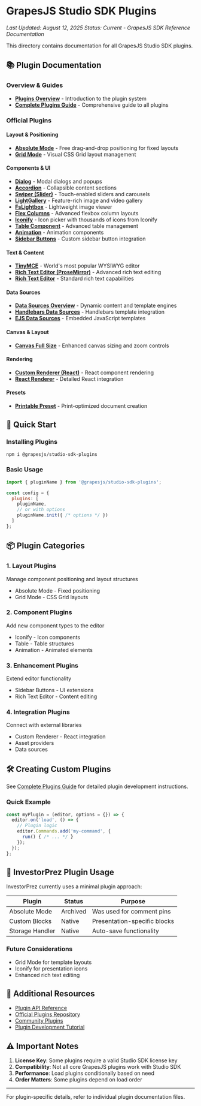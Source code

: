 # GrapesJS Studio SDK Plugins

*Last Updated: August 12, 2025*
*Status: Current - GrapesJS SDK Reference Documentation*

This directory contains documentation for all GrapesJS Studio SDK plugins.

## 📚 Plugin Documentation

### Overview & Guides
- [**Plugins Overview**](Plugins_Overview.md) - Introduction to the plugin system
- [**Complete Plugins Guide**](Complete_Plugins_Guide.md) - Comprehensive guide to all plugins

### Official Plugins

#### Layout & Positioning
- [**Absolute Mode**](Absolute-mode.md) - Free drag-and-drop positioning for fixed layouts
- [**Grid Mode**](Grid-mode.md) - Visual CSS Grid layout management

#### Components & UI
- [**Dialog**](Components/Dialog.md) - Modal dialogs and popups
- [**Accordion**](Components/Accordion.md) - Collapsible content sections
- [**Swiper (Slider)**](Components/Swiper.md) - Touch-enabled sliders and carousels
- [**LightGallery**](Components/LightGallery.md) - Feature-rich image and video gallery
- [**FsLightbox**](Components/FsLightbox.md) - Lightweight image viewer
- [**Flex Columns**](Components/Flex_Columns.md) - Advanced flexbox column layouts
- [**Iconify**](iconify.md) - Icon picker with thousands of icons from Iconify
- [**Table Component**](../06_Components/table.md) - Advanced table management
- [**Animation**](../06_Components/Animation.md) - Animation components
- [**Sidebar Buttons**](sidebar-buttons.md) - Custom sidebar button integration

#### Text & Content
- [**TinyMCE**](Rich-text-editor/TinyMCE.md) - World's most popular WYSIWYG editor
- [**Rich Text Editor (ProseMirror)**](Rich-text_editor_proseMirror.txt) - Advanced rich text editing
- [**Rich Text Editor**](../Rich-text-editor.md) - Standard rich text capabilities

#### Data Sources
- [**Data Sources Overview**](Data_Sources_Overview.md) - Dynamic content and template engines
- [**Handlebars Data Sources**](Data_Sources_Handlebars.md) - Handlebars template integration
- [**EJS Data Sources**](Data_Sources/EJS.md) - Embedded JavaScript templates

#### Canvas & Layout
- [**Canvas Full Size**](Canvas_Full_Size.md) - Enhanced canvas sizing and zoom controls

#### Rendering
- [**Custom Renderer (React)**](custom-renderer_react.md) - React component rendering
- [**React Renderer**](../07_Custom-Renderer/React-renderer.md) - Detailed React integration

#### Presets
- [**Printable Preset**](../08_Preset/Printable.md) - Print-optimized document creation

## 🚀 Quick Start

### Installing Plugins

```bash
npm i @grapesjs/studio-sdk-plugins
```

### Basic Usage

```javascript
import { pluginName } from '@grapesjs/studio-sdk-plugins';

const config = {
  plugins: [
    pluginName,
    // or with options
    pluginName.init({ /* options */ })
  ]
};
```

## 📦 Plugin Categories

### 1. **Layout Plugins**
Manage component positioning and layout structures
- Absolute Mode - Fixed positioning
- Grid Mode - CSS Grid layouts

### 2. **Component Plugins**
Add new component types to the editor
- Iconify - Icon components
- Table - Table structures
- Animation - Animated elements

### 3. **Enhancement Plugins**
Extend editor functionality
- Sidebar Buttons - UI extensions
- Rich Text Editor - Content editing

### 4. **Integration Plugins**
Connect with external libraries
- Custom Renderer - React integration
- Asset providers
- Data sources

## 🛠️ Creating Custom Plugins

See [Complete Plugins Guide](Complete_Plugins_Guide.md#plugin-development) for detailed plugin development instructions.

### Quick Example

```javascript
const myPlugin = (editor, options = {}) => {
  editor.on('load', () => {
    // Plugin logic
    editor.Commands.add('my-command', {
      run() { /* ... */ }
    });
  });
};
```

## 🎯 InvestorPrez Plugin Usage

InvestorPrez currently uses a minimal plugin approach:

| Plugin | Status | Purpose |
|--------|--------|---------|
| Absolute Mode | Archived | Was used for comment pins |
| Custom Blocks | Native | Presentation-specific blocks |
| Storage Handler | Native | Auto-save functionality |

### Future Considerations
- Grid Mode for template layouts
- Iconify for presentation icons
- Enhanced rich text editing

## 📖 Additional Resources

- [Plugin API Reference](https://grapesjs.com/docs/api/plugin_api.html)
- [Official Plugins Repository](https://github.com/GrapesJS/plugins)
- [Community Plugins](https://grapesjs.com/plugins)
- [Plugin Development Tutorial](https://grapesjs.com/docs/modules/Plugins.html)

## ⚠️ Important Notes

1. **License Key**: Some plugins require a valid Studio SDK license key
2. **Compatibility**: Not all core GrapesJS plugins work with Studio SDK
3. **Performance**: Load plugins conditionally based on need
4. **Order Matters**: Some plugins depend on load order

---

For plugin-specific details, refer to individual plugin documentation files.